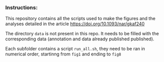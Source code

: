 ### Instructions:

This repository contains all the scripts used to make the figures and the analyses detailed in the  article https://doi.org/10.1093/nar/gkaf240

The directory `data` is not present in this repo. It needs to be filled with the corresponding data (annotation and data already published published).

Each subfolder contains a script `run_all.sh`, they need to be ran in numerical order, startinng from `fig1` and ending to `fig8`

